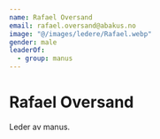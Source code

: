 ```yaml
---
name: Rafael Oversand
email: rafael.oversand@abakus.no
image: "@/images/ledere/Rafael.webp"
gender: male
leaderOf:
  - group: manus
---
```


# Rafael Oversand

Leder av manus.
